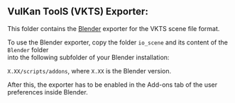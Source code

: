 VulKan ToolS (VKTS) Exporter:
-----------------------------

This folder contains the [Blender](http://www.blender.org) exporter for the VKTS scene file format.

To use the Blender exporter, copy the folder `io_scene` and its content of the `Blender` folder  
into the following subfolder of your Blender installation:

`X.XX/scripts/addons`, where `X.XX` is the Blender version.

After this, the exporter has to be enabled in the Add-ons tab of the user preferences inside Blender. 

